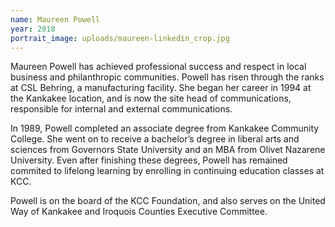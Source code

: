 ```yaml
---
name: Maureen Powell
year: 2018
portrait_image: uploads/maureen-linkedin_crop.jpg
---
```


Maureen Powell has achieved professional success and respect in local business and philanthropic communities. Powell has risen through the ranks at CSL  Behring, a manufacturing facility. She began her career in 1994 at the Kankakee location, and is now the site head of communications, responsible for internal and external communications.

In 1989, Powell completed an associate degree from Kankakee Community College. She went on to receive a bachelor’s degree in liberal arts and sciences from Governors State University and an MBA from Olivet Nazarene University. Even after finishing these degrees, Powell has remained commited to lifelong learning by enrolling in continuing education classes at KCC.

Powell is on the board of the KCC Foundation, and also serves on the United Way of Kankakee and Iroquois Counties Executive Committee.
